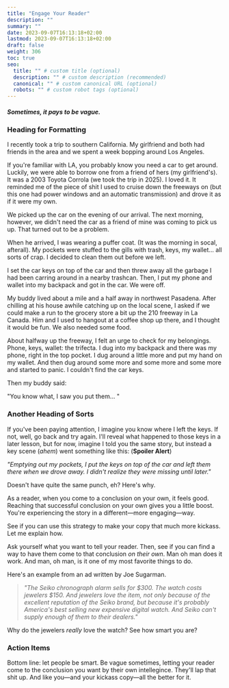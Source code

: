 ```yaml
---
title: "Engage Your Reader"
description: ""
summary: ""
date: 2023-09-07T16:13:18+02:00
lastmod: 2023-09-07T16:13:18+02:00
draft: false
weight: 306
toc: true
seo:
  title: "" # custom title (optional)
  description: "" # custom description (recommended)
  canonical: "" # custom canonical URL (optional)
  robots: "" # custom robot tags (optional)
---
```

##### Sometimes, it pays to be vague.

### Heading for Formatting

I recently took a trip to southern California. My girlfriend and both had friends in the area and we spent a week bopping around Los Angeles.

If you're familiar with LA, you probably know you need a car to get around. Luckily, we were able to borrow one from a friend of hers (my girlfriend's). It was a 2003 Toyota Corrola (we took the trip in 2025). I loved it. It reminded me of the piece of shit I used to cruise down the freeways on (but this one had power windows and an automatic transmission) and drove it as if it were my own.

We picked up the car on the evening of our arrival. The next morning, however, we didn't need the car as a friend of mine was coming to pick us up. That turned out to be a problem.

When he arrived, I was wearing a puffer coat. (It was the morning in socal, afterall). My pockets were stuffed to the gills with trash, keys, my wallet... all sorts of crap. I decided to clean them out before we left.

I set the car keys on top of the car and then threw away all the garbage I had been carring around in a nearby trashcan. Then, I put my phone and wallet into my backpack and got in the car. We were off.

My buddy lived about a mile and a half away in northwest Pasadena. After chilling at his house awhile catching up on the local scene, I asked if we could make a run to the grocery store a bit up the 210 freeway in La Canada. Him and I used to hangout at a coffee shop up there, and I thought it would be fun. We also needed some food.

About halfway up the freeway, I felt an urge to check for my belongings. Phone, keys, wallet: the trifecta. I dug into my backpack and there was my phone, right in the top pocket. I dug around a little more and put my hand on my wallet. And then dug around some more and some more and some more and started to panic. I couldn't find the car keys.

Then my buddy said:

"You know what, I saw you put them... "

### Another Heading of Sorts

If you've been paying attention, I imagine you know where I left the keys. If not, well, go back and try again. I'll reveal what happened to those keys in a later lesson, but for now, imagine I told you the same story, but instead a key scene (*ahem*) went something like this: (**Spoiler Alert**)

*"Emptying out my pockets, I put the keys on top of the car and left them there when we drove away. I didn't realize they were missing until later."*

Doesn't have quite the same punch, eh? Here's why.

As a reader, when you come to a conclusion on your own, it feels good. Reaching that successful conclusion on your own gives you a little boost. You're experiencing the story in a different&mdash;more engaging&mdash;way.

See if you can use this strategy to make your copy that much more kickass. Let me explain how.

Ask yourself what you want to tell your reader. Then, see if you can find a way to have them come to that conclusion *on their own*. Man oh man does it work. And man, oh man, is it one of my most favorite things to do.

Here's an example from an ad written by Joe Sugarman.

> *"The Seiko chronograph alarm sells for $300. The watch costs jewelers $150. And jewelers love the item, not only because of the excellent reputation of the Seiko brand, but because it's probably America's best selling new expensive digital watch. And Seiko can't supply enough of them to their dealers."*

Why do the jewelers *really* love the watch? See how smart you are?

### Action Items

Bottom line: let people be smart. Be vague sometimes, letting your reader come to the conclusion you want by their own intellegince. They'll lap that shit up. And like you&mdash;and your kickass copy&mdash;all the better for it.
